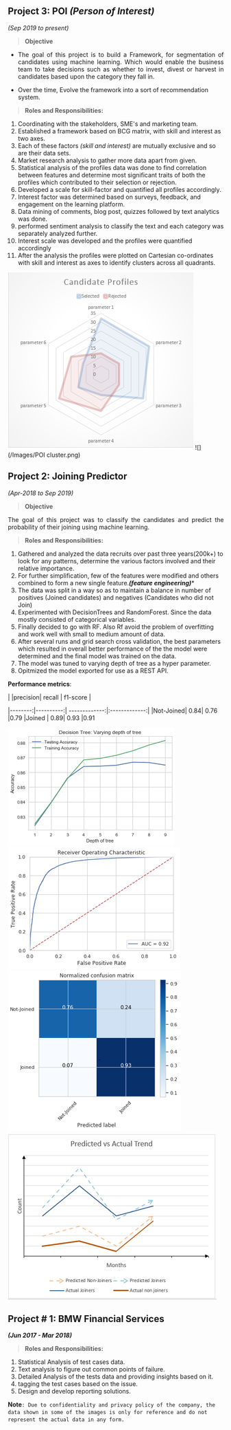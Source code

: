 


## Project 3: POI *(Person of Interest)*
*(Sep 2019 to present)*



> **Objective**

 - <p align="justify">The goal of this project is to build a Framework, for segmentation of candidates using machine learning. Which would enable the business team to take decisions such as whether to invest, divest or harvest in candidates based upon the category they fall in.  </p>
 - Over the time, Evolve the framework into a sort of recommendation system.</p>


> **Roles and Responsibilities:**

 1. Coordinating with the stakeholders, SME's and marketing team.
 2. Established a framework based on BCG matrix, with skill and interest as two axes.
 3. Each of these factors *(skill and interest)* are mutually exclusive and so are their data sets.
 4. Market research analysis to gather more data apart from given.
 5. Statistical analysis of the profiles data was done to find correlation between features and determine most significant traits of both the profiles which contributed to their selection or rejection.
 6. Developed a scale for skill-factor and quantified all profiles accordingly.
 7. Interest factor was determined based on surveys, feedback, and engagement on the learning platform.
 8. Data mining of comments, blog post, quizzes followed by text analytics was done.
 9. performed sentiment analysis to classify the text and  each category was separately analyzed further.
 10. Interest scale was developed and the profiles were quantified accordingly 
 11. After the analysis the profiles were plotted on Cartesian co-ordinates with skill and interest as axes to identify clusters across all quadrants.

![](/Images/Candidate_Profile_POI.png)
![](/Images/POI cluster.png)


## [](/Images/tcs_logo.png) Project 2: Joining Predictor 
*(Apr-2018 to Sep 2019)*

> **Objective**
<p align="justify">The goal of this project was to classify the candidates and predict the probability of their joining using machine learning.</p>


>**Roles and Responsibilities:**

 1. Gathered and analyzed the data recruits over past three years(200k+) to look for any patterns, determine the various factors involved and their relative importance.
 2. For further simplification, few of the features were modified and others combined to form a new single feature.***(feature engineering)****
 3. The data was split in a way so as to maintain a balance in number of positives (Joined candidates) and negatives (Candidates who did not Join)
 4. Experimented with DecisionTrees and RandomForest. Since the data mostly consisted of categorical variables. 
 5. Finally decided to go with RF. Also Rf avoid the problem of overfitting and work well with small to medium amount of data.
 7. After several  runs and grid search cross validation, the best parameters which resulted in overall better performance of the the model were determined and the final model was trained on the data.
 8. The model was tuned to varying depth of tree as a hyper parameter.
 9. Opitmized the model exported for use as a REST API.

**Performance metrics**:

|         |precision| recall   | f1-score |  

|--------:|----------:| -------------:|:-------------:|
|Not-Joined| 0.84| 0.76 |0.79
|Joined |  0.89|  0.93 |0.91


![](/Images/RF_JP_Accuracy.png)
![](/Images/AOC_curve.png)
![](/Images/Confusion_matrix_N.png)
![](/Images/JRP_trend.png)






## [](/Images/tcs_logo.png) Project # 1: BMW Financial Services 
***(Jun 2017 - Mar 2018)*** 

>**Roles and Responsibilities:**  

 1. Statistical Analysis of test cases data.
 3. Text analysis to figure out common points of failure.
 4. Detailed Analysis of the tests data and providing insights based on it.
 5. tagging the test cases based on the issue.
 6. Design and develop reporting solutions.


**Note**`: Due to confidentiality and privacy policy of the company, the data shown in some of the images is only for reference and do not represent the actual data in any form. `

